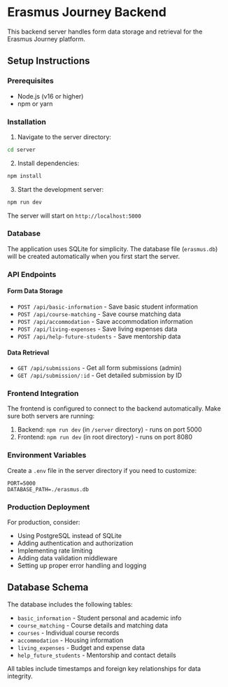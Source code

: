 # Erasmus Journey Backend

This backend server handles form data storage and retrieval for the Erasmus Journey platform.

## Setup Instructions

### Prerequisites

- Node.js (v16 or higher)
- npm or yarn

### Installation

1. Navigate to the server directory:

```bash
cd server
```

2. Install dependencies:

```bash
npm install
```

3. Start the development server:

```bash
npm run dev
```

The server will start on `http://localhost:5000`

### Database

The application uses SQLite for simplicity. The database file (`erasmus.db`) will be created automatically when you first start the server.

### API Endpoints

#### Form Data Storage

- `POST /api/basic-information` - Save basic student information
- `POST /api/course-matching` - Save course matching data
- `POST /api/accommodation` - Save accommodation information
- `POST /api/living-expenses` - Save living expenses data
- `POST /api/help-future-students` - Save mentorship data

#### Data Retrieval

- `GET /api/submissions` - Get all form submissions (admin)
- `GET /api/submission/:id` - Get detailed submission by ID

### Frontend Integration

The frontend is configured to connect to the backend automatically. Make sure both servers are running:

1. Backend: `npm run dev` (in `/server` directory) - runs on port 5000
2. Frontend: `npm run dev` (in root directory) - runs on port 8080

### Environment Variables

Create a `.env` file in the server directory if you need to customize:

```
PORT=5000
DATABASE_PATH=./erasmus.db
```

### Production Deployment

For production, consider:

- Using PostgreSQL instead of SQLite
- Adding authentication and authorization
- Implementing rate limiting
- Adding data validation middleware
- Setting up proper error handling and logging

## Database Schema

The database includes the following tables:

- `basic_information` - Student personal and academic info
- `course_matching` - Course details and matching data
- `courses` - Individual course records
- `accommodation` - Housing information
- `living_expenses` - Budget and expense data
- `help_future_students` - Mentorship and contact details

All tables include timestamps and foreign key relationships for data integrity.
